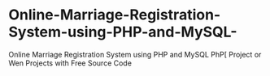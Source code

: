 # Online-Marriage-Registration-System-using-PHP-and-MySQL-
Online Marriage Registration System using PHP and MySQL  PhP[ Project or Wen Projects with Free Source Code
